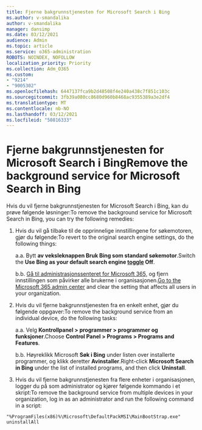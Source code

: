 ```yaml
---
title: Fjerne bakgrunnstjenesten for Microsoft Search i Bing
ms.author: v-smandalika
author: v-smandalika
manager: dansimp
ms.date: 03/12/2021
audience: Admin
ms.topic: article
ms.service: o365-administration
ROBOTS: NOINDEX, NOFOLLOW
localization_priority: Priority
ms.collection: Adm_O365
ms.custom:
- "9214"
- "9005302"
ms.openlocfilehash: 6447137fca9b2d48508f4e240a438c7f851c103c
ms.sourcegitcommit: 3fb39a080cc8680d960b8468ac9355389a3e2df4
ms.translationtype: MT
ms.contentlocale: nb-NO
ms.lasthandoff: 03/12/2021
ms.locfileid: "50816333"
---
```

# <a name="remove-the-background-service-for-microsoft-search-in-bing"></a><span data-ttu-id="b1c57-102">Fjerne bakgrunnstjenesten for Microsoft Search i Bing</span><span class="sxs-lookup"><span data-stu-id="b1c57-102">Remove the background service for Microsoft Search in Bing</span></span>

<span data-ttu-id="b1c57-103">Hvis du vil fjerne bakgrunnstjenesten for Microsoft Search i Bing, kan du prøve følgende løsninger:</span><span class="sxs-lookup"><span data-stu-id="b1c57-103">To remove the background service for Microsoft Search in Bing, you can try the following remedies:</span></span>

1. <span data-ttu-id="b1c57-104">Hvis du vil gå tilbake til de opprinnelige innstillingene for søkemotoren, gjør du følgende:</span><span class="sxs-lookup"><span data-stu-id="b1c57-104">To revert to the original search engine settings, do the following things:</span></span>

    <span data-ttu-id="b1c57-105">a.</span><span class="sxs-lookup"><span data-stu-id="b1c57-105">a.</span></span> <span data-ttu-id="b1c57-106">Bytt **av veksleknappen Bruk [](https://docs.microsoft.com/deployoffice/microsoft-search-bing#change-whether-bing-is-the-default-search-engine-for-google-chrome) Bing som standard søkemotor**.</span><span class="sxs-lookup"><span data-stu-id="b1c57-106">Switch the **Use Bing as your default search engine [toggle](https://docs.microsoft.com/deployoffice/microsoft-search-bing#change-whether-bing-is-the-default-search-engine-for-google-chrome) Off**.</span></span>

    <span data-ttu-id="b1c57-107">b.</span><span class="sxs-lookup"><span data-stu-id="b1c57-107">b.</span></span> <span data-ttu-id="b1c57-108">[Gå til administrasjonssenteret for Microsoft 365,](https://docs.microsoft.com/deployoffice/microsoft-search-bing#configure-the-setting-in-the-microsoft-365-admin-center-to-allow-the-extension-to-be-installed) og fjern innstillingen som påvirker alle brukerne i organisasjonen.</span><span class="sxs-lookup"><span data-stu-id="b1c57-108">[Go to the Microsoft 365 admin center](https://docs.microsoft.com/deployoffice/microsoft-search-bing#configure-the-setting-in-the-microsoft-365-admin-center-to-allow-the-extension-to-be-installed) and clear the setting that affects all users in your organization.</span></span>

2. <span data-ttu-id="b1c57-109">Hvis du vil fjerne bakgrunnstjenesten fra en enkelt enhet, gjør du følgende oppgaver:</span><span class="sxs-lookup"><span data-stu-id="b1c57-109">To remove the background service from an individual device, do the following tasks:</span></span>

    <span data-ttu-id="b1c57-110">a.</span><span class="sxs-lookup"><span data-stu-id="b1c57-110">a.</span></span> <span data-ttu-id="b1c57-111">Velg **Kontrollpanel > programmer > programmer og funksjoner**.</span><span class="sxs-lookup"><span data-stu-id="b1c57-111">Choose **Control Panel > Programs > Programs and Features**.</span></span>

    <span data-ttu-id="b1c57-112">b.</span><span class="sxs-lookup"><span data-stu-id="b1c57-112">b.</span></span> <span data-ttu-id="b1c57-113">Høyreklikk Microsoft **Søk i Bing** under listen over installerte programmer, og klikk deretter **Avinstaller**.</span><span class="sxs-lookup"><span data-stu-id="b1c57-113">Right-click **Microsoft Search in Bing** under the list of installed programs, and then click **Uninstall**.</span></span>

3. <span data-ttu-id="b1c57-114">Hvis du vil fjerne bakgrunnstjenesten fra flere enheter i organisasjonen, logger du på som administrator og kjører følgende kommando i et skript:</span><span class="sxs-lookup"><span data-stu-id="b1c57-114">To remove the background service from multiple devices in your organization, log in as an administrator and run the following command in a script:</span></span> 

`"%ProgramFiles(x86)%\Microsoft\DefaultPackMSI\MainBootStrap.exe" uninstallAll`
